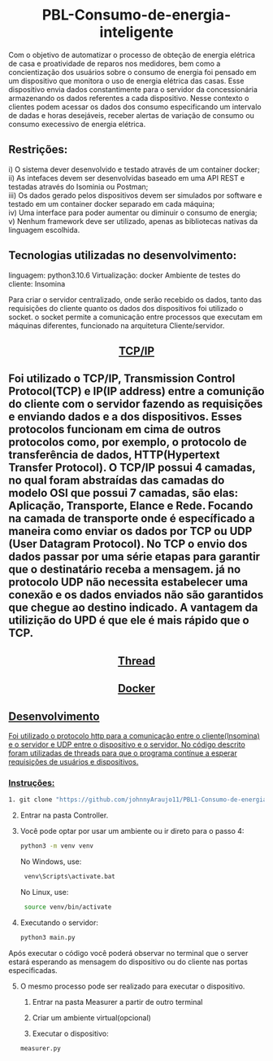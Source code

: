 

<h1 align="center">PBL-Consumo-de-energia-inteligente</h1>
Com o objetivo de automatizar o processo de obteção de energia elétrica de casa e proatividade de reparos nos medidores, bem como a concientização dos usuários sobre o consumo de energia foi pensado em um dispositivo que monitora o uso de energia elétrica das casas.
Esse dispositivo envia dados constantimente para o servidor da concessionária armazenando os dados referentes a cada dispositivo. Nesse contexto o clientes podem acessar os dados dos consumo especificando um intervalo de dadas e horas desejáveis, receber alertas de variação de consumo ou consumo execessivo de energia elétrica.

<h2>Restrições:</h2>

i) O sistema dever desenvolvido e testado através de um container docker;</br>
ii) As intefaces devem ser desenvolvidas baseado em uma API REST e testadas através do Isominia ou Postman;</br>
iii) Os dados gerado pelos dispositivos devem ser simulados por software e testado em um container docker separado em cada máquina;</br>
iv) Uma interface para poder aumentar ou diminuir o consumo de energia;</br>
v) Nenhum framework deve ser utilizado, apenas as bibliotecas nativas da linguagem escolhida.</br>


<h2>Tecnologias utilizadas no desenvolvimento:</h2>

linguagem: python3.10.6
Virtualização: docker
Ambiente de testes do cliente: Insomina


Para criar o servidor centralizado, onde serão recebido os dados, tanto das requisições do cliente quanto os dados dos dispositivos foi utilizado o socket. o socket permite a comunicação entre processos que executam em máquinas diferentes, funcionado na arquitetura Cliente/servidor.


<h2 align="center"><a href="https://www.hostgator.com.br/blog/o-que-e-protocolo-tcp-ip/">TCP/IP</a><h2>

Foi utilizado o TCP/IP, Transmission Control Protocol(TCP) e IP(IP address) entre a comunição do cliente com o servidor fazendo as requisições e enviando dados e a dos dispositivos. Esses protocolos funcionam em cima de outros protocolos como, por exemplo, o protocolo de transferência de dados, HTTP(Hypertext Transfer Protocol). O TCP/IP possui 4 camadas, no qual foram abstraídas das camadas do modelo OSI que possui 7 camadas, são elas: Aplicação, Transporte, Elance e Rede. 
Focando na camada de transporte onde é específicado a maneira como enviar os dados por TCP ou UDP  (User Datagram Protocol). No TCP o envio dos dados passar por uma série etapas para garantir que o destinatário receba a mensagem. já no protocolo UDP não necessita estabelecer uma conexão e os dados enviados não são garantidos que chegue ao destino indicado. A vantagem da utilizição do UPD é que ele é mais rápido que o TCP.

<h2 align="center"><a href="">Thread</h2>


<h2 align="center"><a href="">Docker</h2>


<h2>Desenvolvimento</h2>

Foi utilizado o protocolo http para a comunicação entre o cliente(Insomina) e o servidor e UDP entre o dispositivo e o servidor.
No código descrito foram utilizadas de threads para que o programa contínue a esperar requisições de usuários e dispositivos.


<h3>Instruções:</h3>

 ```sh
 1. git clone "https://github.com/johnnyAraujo11/PBL1-Consumo-de-energia-inteligente.git"
 ```
 2. Entrar na pasta Controller.
 3. Você pode optar por usar um ambiente ou ir direto para o passo 4:

    ```sh
    python3 -m venv venv
    ```
    No Windows, use:
    
    ```sh
     venv\Scripts\activate.bat
     ```

    No Linux, use:
    ```sh
     source venv/bin/activate
    ```
4. Executando o servidor: 

    ```sh
    python3 main.py
    ```

Após executar o código você poderá observar no terminal que o server estará esperando as mensagem do dispositivo ou do cliente nas portas especificadas.

5. O mesmo processo pode ser realizado para executar o dispositivo.
    1. Entrar na pasta Measurer a partir de outro terminal

    2. Criar um ambiente virtual(opcional)

    3. Executar o dispositivo:

    ```sh
    measurer.py
    ```
